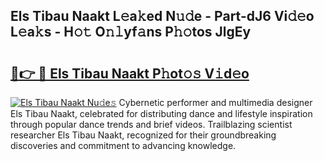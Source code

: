 ## Els Tibau Naakt L𝚎a𝚔ed N𝚞𝚍e - Part-dJ6 Vi𝚍𝚎o L𝚎a𝚔s - H𝚘𝚝 O𝚗𝚕yf𝚊ns P𝚑𝚘tos JlgEy

# <h2><a href="http://kfb2xf.oniu.top/?m=Els+Tibau+Naakt">🔗👉 🔴 Els Tibau Naakt P𝚑ot𝚘𝚜 V𝚒d𝚎o</a></h2>

[![Els Tibau Naakt Nu𝚍e𝚜](https://i.imgur.com/0qMVB7G.gif)](http://kfb2xf.oniu.top/?m=Els+Tibau+Naakt)
Cybernetic performer and multimedia designer Els Tibau Naakt, celebrated for distributing dance and lifestyle inspiration through popular dance trends and brief videos. Trailblazing scientist researcher Els Tibau Naakt, recognized for their groundbreaking discoveries and commitment to advancing knowledge.  
